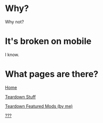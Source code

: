 # Why?
Why not?

# It's broken on mobile
I know.

# What pages are there?
[Home](https://uwq-official.github.io/)

[Teardown Stuff](https://uwq-official.github.io/game-stuff/teardown/)

[Teardown Featured Mods (by me)](https://uwq-official.github.io/game-stuff/teardown-mods)

[???](https://uwq-official.github.io/download/teardown)
